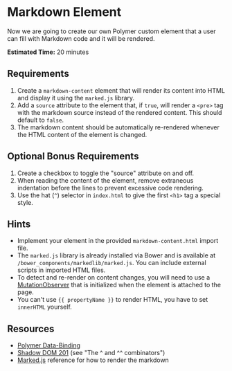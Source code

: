 # Markdown Element

Now we are going to create our own Polymer custom element that
a user can fill with Markdown code and it will be rendered.

**Estimated Time:** 20 minutes

## Requirements

1. Create a `markdown-content` element that will render its content
   into HTML and display it using the `marked.js` library.
2. Add a `source` attribute to the element that, if `true`, will render
   a `<pre>` tag with the markdown source instead of the rendered content.
   This should default to `false`.
3. The markdown content should be automatically re-rendered whenever
   the HTML content of the element is changed.
   
## Optional Bonus Requirements

1. Create a checkbox to toggle the "source" attribute on and off.
2. When reading the content of the element, remove extraneous indentation before
   the lines to prevent excessive code rendering.
3. Use the hat (`^`) selector in `index.html` to give the first `<h1>` tag a special style.

## Hints

* Implement your element in the provided `markdown-content.html` import file.
* The `marked.js` library is already installed via Bower and is available
  at `/bower_components/markedlib/marked.js`. You can include external scripts
  in imported HTML files.
* To detect and re-render on content changes, you will need to use a
  [MutationObserver](https://developer.mozilla.org/en-US/docs/Web/API/MutationObserver)
  that is initialized when the element is attached to the page.
* You can't use `{{ propertyName }}` to render HTML, you have to set `innerHTML` yourself.

## Resources

* [Polymer Data-Binding](http://www.polymer-project.org/docs/polymer/databinding.html)
* [Shadow DOM 201](http://www.html5rocks.com/en/tutorials/webcomponents/shadowdom-201/) (see "The ^ and ^^ combinators")
* [Marked.js](https://github.com/chjj/marked) reference for how to render the markdown